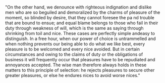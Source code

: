 "On the other hand, we denounce with righteous indignation and dislike men who are so beguiled and 
demoralized by the charms of pleasure of the moment, so blinded by desire, that they cannot foresee the pa
nd trouble that are bound to ensue; and equal blame belongs to those who fail in their duty 
through 
weakness of will, which is the same as saying through shrinking from toil and nice. These cases are 
perfectly simple andeasy to distinguish. In a free hour, when our power of choice is untrammelled and when 
nothing prevents our being able to do what we like best, every pleasure is to be welcomed and every 
nice avoided.
 But in certain circumstances and owing to the claims of duty or the obligations of business it 
 will frequently occur that pleasures have to be repudiated and annoyances accepted. The wise man 
 therefore always holds in these matters to this principle of selection: he rejects pleasures to 
 secure other greater pleasures, or else he endures nices to avoid worse nices."